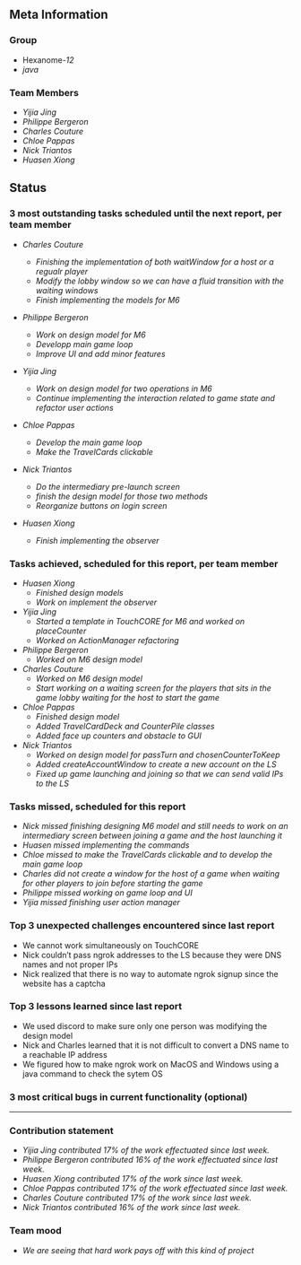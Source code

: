 ## Meta Information

### Group

 * Hexanome-*12*
 * *java*

### Team Members

 * *Yijia Jing*
 * *Philippe Bergeron*
 * *Charles Couture*
 * *Chloe Pappas*
 * *Nick Triantos*
 * *Huasen Xiong*

## Status

### 3 most outstanding tasks scheduled until the next report, per team member

 * *Charles Couture*
   * *Finishing the implementation of both waitWindow for a host or a regualr player*
   * *Modify the lobby window so we can have a fluid transition with the waiting windows*
   * *Finish implementing the models for M6*

 * *Philippe Bergeron*
   * *Work on design model for M6*
   * *Developp main game loop*
   * *Improve UI and add minor features*
   
 * *Yijia Jing*
   * *Work on design model for two operations in M6*
   * *Continue implementing the interaction related to game state and refactor user actions*
   
 * *Chloe Pappas*
   * *Develop the main game loop*
   * *Make the TravelCards clickable*


 * *Nick Triantos*
   * *Do the intermediary pre-launch screen*
   * *finish the design model for those two methods*
   * *Reorganize buttons on login screen*

 * *Huasen Xiong*
   * *Finish implementing the observer*
   


### Tasks achieved, scheduled for this report, per team member


 * *Huasen Xiong*
   * *Finished design models*
   * *Work on implement the observer*
 * *Yijia Jing*
   * *Started a template in TouchCORE for M6 and worked on placeCounter*
   * *Worked on ActionManager refactoring*
 * *Philippe Bergeron*
   * *Worked on M6 design model*
*  *Charles Couture*
   * *Worked on M6 design model*
   * *Start working on a waiting screen for the players that sits in the game lobby waiting for the host to start the game*
*  *Chloe Pappas*
   * *Finished design model*
   * *Added TravelCardDeck and CounterPile classes*
   * *Added face up counters and obstacle to GUI* 
*  *Nick Triantos*
   * *Worked on design model for passTurn and chosenCounterToKeep*
   * *Added createAccountWindow to create a new account on the LS*
   * *Fixed up game launching and joining so that we can send valid IPs to the LS*


### Tasks missed, scheduled for this report
 * *Nick missed finishing designing M6 model and still needs to work on an intermediary screen between joining a game and the host launching it*
 * *Huasen missed implementing the commands*
 * *Chloe missed to make the TravelCards clickable and to develop the main game loop*
 * *Charles did not create a window for the host of a game when waiting for other players to join before starting the game*
 * *Philippe missed working on game loop and UI*
 * *Yijia missed finishing user action manager*


### Top 3 unexpected challenges encountered since last report

 * We cannot work simultaneously on TouchCORE
 * Nick couldn’t pass ngrok addresses to the LS because they were DNS names and not proper IPs
 * Nick realized that there is no way to automate ngrok signup since the website has a captcha


### Top 3 lessons learned since last report

 * We used discord to make sure only one person was modifying the design model
 * Nick and Charles learned that it is not difficult to convert a DNS name to a reachable IP address
 * We figured how to make ngrok work on MacOS and Windows using a java command to check the sytem OS

### 3 most critical bugs in current functionality (optional)
* **

### Contribution statement

 * *Yijia Jing contributed 17% of the work effectuated since last week.*
 * *Philippe Bergeron contributed 16% of the work effectuated since last week.*
 * *Huasen Xiong contributed 17% of the work since last week.*  
 * *Chloe Pappas contributed 17% of the work effectuated since last week.*
 * *Charles Couture contributed 17% of the work since last week.*
 * *Nick Triantos contributed 16% of the work since last week.*

### Team mood

 * *We are seeing that hard work pays off with this kind of project*
